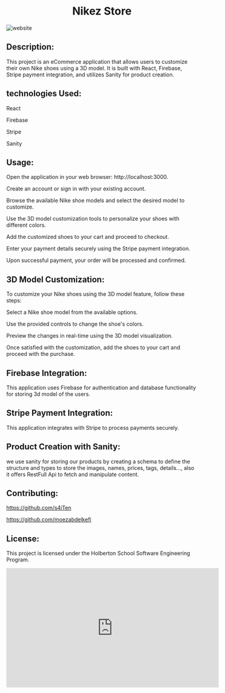 <h1 align="center">Nikez Store</h1>

![website](https://github.com/s4iTen/PFA_Project/assets/113900578/2992b43f-accb-4d04-a178-f966cf4dbe51)

## Description:
This project is an eCommerce application that allows users to customize their own Nike shoes using a 3D model. It is built with React, Firebase, Stripe payment integration, and utilizes Sanity for product creation.

## technologies Used:
React

Firebase

Stripe

Sanity

## Usage:

Open the application in your web browser: http://localhost:3000.

Create an account or sign in with your existing account.

Browse the available Nike shoe models and select the desired model to customize.

Use the 3D model customization tools to personalize your shoes with different colors.

Add the customized shoes to your cart and proceed to checkout.

Enter your payment details securely using the Stripe payment integration.

Upon successful payment, your order will be processed and confirmed.

## 3D Model Customization:

To customize your Nike shoes using the 3D model feature, follow these steps:

Select a Nike shoe model from the available options.

Use the provided controls to change the shoe's colors.

Preview the changes in real-time using the 3D model visualization.

Once satisfied with the customization, add the shoes to your cart and proceed with the purchase.

## Firebase Integration:

This application uses Firebase for authentication and database functionality for storing 3d model of the users.

## Stripe Payment Integration:

This application integrates with Stripe to process payments securely.

## Product Creation with Sanity:

we use sanity for storing our products by creating a schema to define the structure and types to store the images, names, prices, tags, details..., also it offers
RestFull Api to fetch and manipulate content.

## Contributing:
https://github.com/s4iTen

https://github.com/moezabdelkefi

## License:

This project is licensed under the Holberton School Software Engineering Program.

<iframe width="560" height="315" src="https://www.youtube.com/embed/CE0c6dpg1FM" title="YouTube video player" frameborder="0" allow="accelerometer; autoplay; clipboard-write; encrypted-media; gyroscope; picture-in-picture; web-share" allowfullscreen></iframe>
